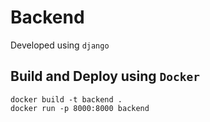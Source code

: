 # Backend

Developed using `django`

## Build and Deploy using `Docker`
```
docker build -t backend .
docker run -p 8000:8000 backend
```
